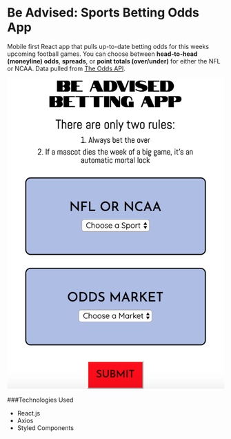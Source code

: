 # Be Advised: Sports Betting Odds App

Mobile first React app that pulls up-to-date betting odds for this weeks upcoming football games. You can choose between **head-to-head (moneyline) odds**, **spreads**, or **point totals (over/under)** for either the NFL or NCAA. Data pulled from [The Odds API](http://the-odds-api.com).

![](odds-app/src/assets/images/app-screenshot.png)

###Technologies Used
* React.js
* Axios
* Styled Components